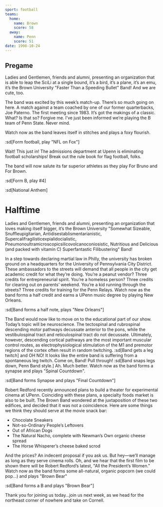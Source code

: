 ```yaml
---
sport: football
teams:
  home:
    name: Brown
    score: 58
  away:
    name: Penn
    score: 51
date: 1998-10-24
---
```


## Pregame

Ladies and Gentlemen, friends and alumni, presenting an organization that is able to leap the SciLi at a single bound, it’s a bird, it’s a plane, it’s an emu, it’s the Brown University "Faster Than a Speeding Bullet" Band! And we are cute, too.

The band was excited by this week’s match-up. There’s so much going on here. A match against a team coached by one of our former quarterbacks, Joe Paterno. The first meeting since 1983. It’s got the makings of a classic. What? Is that so? Forgive me. I’ve just been informed we’re playing the B team of Penn State. Never mind.

Watch now as the band leaves itself in stitches and plays a foxy flourish.

:sd[Form football, play "NFL on Fox"]

Wait! This just in! The admissions department at Upenn is eliminating football scholarships! Break out the rule book for flag football, folks.

The band will now salute its far superior athletes as they play For Bruno and For Brown.

:sd[Form B, play #4]

:sd[National Anthem]

# Halftime

Ladies and Gentlemen, friends and alumni, presenting an organization that loves making itself bigger, it’s the Brown University "Somewhat Sizeable, Snuffleupigitarian, Antidisestablismentarianistic, Supercalifragilisticexpialidocialistic, Pneumonoultramicroscopicsilicovolcanoconiosistic, Nutritious and Delicious (and packed with vitamin C) Superfantastic Filibustering" Band!

In a step towards declaring martial law in Philly, the university has broken ground on a headquarters for the University of Pennsylvania City District. These ambassadors to the streets will demand that all people in the city get academic credit for what they’re doing. You’re a peanut vendor? Three credits for entrepreneurial spirit. You’re a homeless person? Three credits for clearing out on parents’ weekend. You’re a kid running through the streets? Three credits for training for the Penn Relays. Watch now as the band forms a half credit and earns a UPenn music degree by playing New Orleans.

:sd[Band forms a half note, plays "New Orleans"]

The Band would now like to move on to the educational part of our show. Today’s topic will be neuroscience. The tectospinal and rubrospinal descending motor pathways decussate anterior to the pons, while the vestibulospinal tract and reticulospinal tract do not decussate. Ultimately, however, descending cortical pathways are the most important muscular control routes, as electrophysiological stimulation of the M1 and premotor regions of the cortex often result in random twitching. :sd[Band gets a leg twitch] and OH NO! It looks like the entire band is suffering from a spontaneous leg twitch. Come on, Band! Pull through! :sd[Band snaps legs down, Penn Band style.] Ah. Much better. Watch now as the band forms a synapse and plays "Spinal Countdown".

:sd[Band forms Synapse and plays "Final Countdown"]

Robert Redford recently announced plans to build a theater for experimental cinema at UPenn. Coinciding with these plans, a specialty foods market is also to be built. The Brown Band wondered at the juxtaposition of these two edifices, and decided that it was not a coincidence. Here are some things we think they should serve at the movie snack bar:

- Chocolate Sneakers
- Not-so-Ordinary People’s Leftovers
- Out of African Dogs
- The Natural Nacho, complete with Newman’s Own organic cheese spread
- The Horse Whisperer’s cheese baked scrod

And the prices? An indecent proposal if you ask us. But hey—we’ll manage as long as they serve cinema rolls. Oh, and we hear that the first film to be shown there will be Robert Redford’s latest, "All the President’s Women." Watch now as the band forms some all-natural, organic popcorn (we could pop…) and plays "Brown Bear"

:sd[Band forms a B and plays "Brown Bear"]

Thank you for joining us today…join us next week, as we head for the northeast corner of nowhere and take on Cornell.
